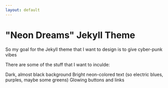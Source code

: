 ```yaml
---
layout: default
---
```


# "Neon Dreams" Jekyll Theme

So my goal for the Jekyll theme that I want to design is to give cyber-punk vibes

There are some of the stuff that I want to inculde:

Dark, almost black background
Bright neon-colored text (so electric blues, purples, maybe some greens)
Glowing buttons and links

